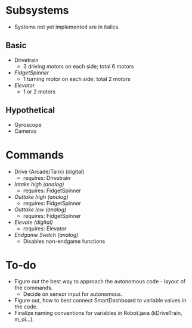 # Subsystems
* Systems not yet implemented are in italics.

## Basic
* Drivetrain
  * 3 driving motors on each side; total 6 motors
* *FidgetSpinner*
  * 1 turning motor on each side; total 2 motors
* *Elevator*
  * 1 or 2 motors

## Hypothetical
* Gyroscope
* Cameras

# Commands
* Drive (Arcade/Tank) (digital)
  * requires: Drivetrain
* *Intake high (analog)*
  * requires: FidgetSpinner
* *Outtake high (analog)*
  * requires: FidgetSpinner
* *Outtake low (analog)*
  * requires: FidgetSpinner
* *Elevate (digital)*
  * requires: Elevator
* *Endgame Switch (analog)*
  * Disables non-endgame functions
  
# To-do
* Figure out the best way to approach the autonomous code - layout of the commands.
	* Decide on sensor input for autonomous.
* Figure out, how to best connect SmartDashboard to variable values in the code.
* Finalize naming conventions for variables in Robot.java (kDriveTrain, m_oi...).